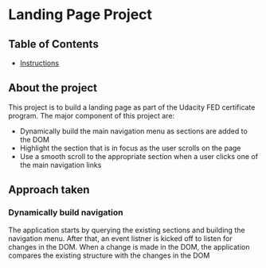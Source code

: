 # Landing Page Project

## Table of Contents

* [Instructions](#instructions)

## About the project

This project is to build a landing page as part of the Udacity FED certificate program.  The major component of this
project are:

   * Dynamically build the main navigation menu as sections are added to the DOM
   * Highlight the section that is in focus as the user scrolls on the page
   * Use a smooth scroll to the appropriate section when a user clicks one of the main navigation links
   
## Approach taken
### Dynamically build navigation

The application starts by querying the existing sections and building the navigation menu.  After that, an 
event listner is kicked off to listen for changes in the DOM.  When a change is made in the DOM, the application
compares the existing structure with the changes in the DOM

### 